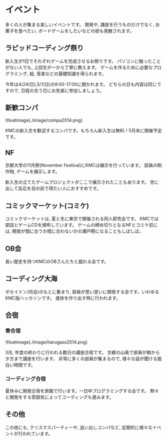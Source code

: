 # イベント
多くの人が集まる楽しいイベントです。
開発や, 講座を行うものだけでなく,
お菓子を食べたい, ボードゲームをしたいなどの欲も発散されます。

## ラピッドコーディング祭り
新入生が1日でそれぞれゲームを完成させるお祭りです。
パソコンに触ったことがない人でも, 上回生が一から丁寧に教えます。
ゲームを作るために必要なプログラミング, 絵, 音楽などの基礎知識を得られます。

今年は4/24(日),5/1(日)の9:00-17:00に開かれます。
どちらの日も内容は同じですので, 日程の合う日にお気楽に参加しましょう。

## 新歓コンパ
\floatimage{./image/compa2014.png}

KMCの新入生を歓迎するコンパです。もちろん新入生は無料！5月末に開催予定です。

## NF
京都大学の11月祭(November Festival)にKMCは展示を行っています。
部員の制作物, ゲームを展示します。

新入生の立てたゲームプロジェクトがここで展示されたこともあります。
世に出して反応を目の前で得たい人におすすめです。

## コミックマーケット(コミケ)
コミックマーケットは, 夏と冬に東京で開催される同人即売会です。
KMCでは部誌とゲームCDを頒布しています。
ゲームの締め切りとなるNFとコミケ前には, 開発が間に合うか間に合わないかの瀬戸際になることもしばしば。

## OB会
長い歴史を持つKMCのOBさんたちと戯れる会です。

## コーディング大海
ポセイドン(司会)のもとに集まり, 部員が思い思いに開発する会です。いわゆるKMC版ハッカソンです。
進捗を作り出す時に行われます。

## 合宿

### 春合宿
\floatimage{./image/harugass2014.png}

3月, 年度の終わりに行われる数日の講座合宿です。
京都の山奥で部員が朝から夕方まで講座を行います。
非常に多くの部員が集まるので, 様々な話が聞ける面白い時間です。

### コーディング合宿
夏休みに開発合宿を旅館で行います。一日中プログラミングする会です。
黙々と開発をする雰囲気によってコーディングも進みます。

## その他
この他にも, クリスマスパーティーや, 追い出しコンパなど, 定期的に様々なイベントが行われています。
